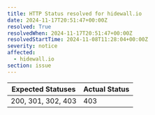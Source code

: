 ```yaml
---
title: HTTP Status resolved for hidewall.io
date: 2024-11-17T20:51:47+00:00Z
resolved: True
resolvedWhen: 2024-11-17T20:51:47+00:00Z
resolvedStartTime: 2024-11-08T11:28:04+00:00Z
severity: notice
affected:
  - hidewall.io
section: issue
---
```


| Expected Statuses | Actual Status  |
|-------------------|----------------|
| 200, 301, 302, 403 | 403 |
